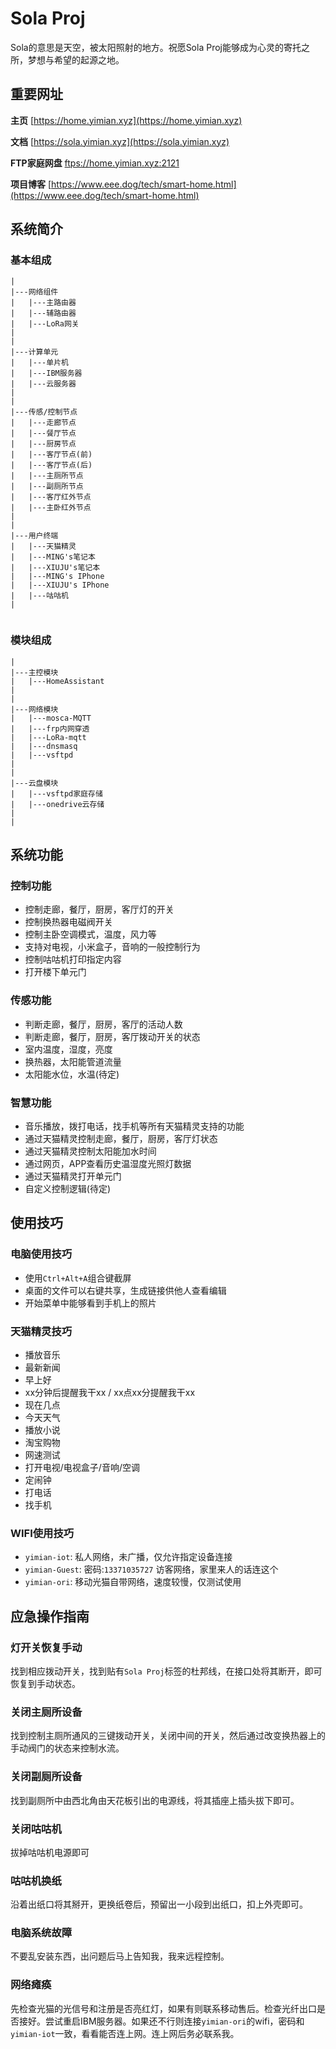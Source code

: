 # Sola Proj

Sola的意思是天空，被太阳照射的地方。祝愿Sola Proj能够成为心灵的寄托之所，梦想与希望的起源之地。

## 重要网址

**主页**
[https://home.yimian.xyz](https://home.yimian.xyz)

**文档**
[https://sola.yimian.xyz](https://sola.yimian.xyz)

**FTP家庭网盘**
[ftps://home.yimian.xyz:2121](ftps://home.yimian.xyz:2121)

**项目博客**
[https://www.eee.dog/tech/smart-home.html](https://www.eee.dog/tech/smart-home.html)

## 系统简介

### 基本组成

````
|
|---网络组件
|   |---主路由器
|   |---辅路由器
|   |---LoRa网关
|
|
|---计算单元
|   |---单片机
|   |---IBM服务器
|   |---云服务器
|
|
|---传感/控制节点
|   |---走廊节点
|   |---餐厅节点
|   |---厨房节点
|   |---客厅节点(前)
|   |---客厅节点(后)
|   |---主厕所节点
|   |---副厕所节点
|   |---客厅红外节点
|   |---主卧红外节点
|
|
|---用户终端
|   |---天猫精灵
|   |---MING's笔记本
|   |---XIUJU's笔记本
|   |---MING's IPhone
|   |---XIUJU's IPhone
|   |---咕咕机
|


````

### 模块组成

````
|
|---主控模块
|   |---HomeAssistant
|
|
|---网络模块
|   |---mosca-MQTT
|   |---frp内网穿透
|   |---LoRa-mqtt
|   |---dnsmasq
|   |---vsftpd
|
|
|---云盘模块
|   |---vsftpd家庭存储
|   |---onedrive云存储
|
|

````

## 系统功能

### 控制功能
 - 控制走廊，餐厅，厨房，客厅灯的开关
 - 控制换热器电磁阀开关
 - 控制主卧空调模式，温度，风力等
 - 支持对电视，小米盒子，音响的一般控制行为
 - 控制咕咕机打印指定内容
 - 打开楼下单元门

### 传感功能
 - 判断走廊，餐厅，厨房，客厅的活动人数
 - 判断走廊，餐厅，厨房，客厅拨动开关的状态
 - 室内温度，湿度，亮度
 - 换热器，太阳能管道流量
 - 太阳能水位，水温(待定)

### 智慧功能
 - 音乐播放，拨打电话，找手机等所有天猫精灵支持的功能
 - 通过天猫精灵控制走廊，餐厅，厨房，客厅灯状态
 - 通过天猫精灵控制太阳能加水时间
 - 通过网页，APP查看历史温湿度光照灯数据
 - 通过天猫精灵打开单元门
 - 自定义控制逻辑(待定)

## 使用技巧

### 电脑使用技巧
 - 使用`Ctrl+Alt+A`组合键截屏
 - 桌面的文件可以右键共享，生成链接供他人查看编辑
 - 开始菜单中能够看到手机上的照片

### 天猫精灵技巧
 - 播放音乐
 - 最新新闻
 - 早上好
 - xx分钟后提醒我干xx / xx点xx分提醒我干xx
 - 现在几点
 - 今天天气
 - 播放小说
 - 淘宝购物
 - 网速测试
 - 打开电视/电视盒子/音响/空调
 - 定闹钟
 - 打电话
 - 找手机

### WIFI使用技巧
 - `yimian-iot`: 私人网络，未广播，仅允许指定设备连接
 - `yimian-Guest`: 密码:`13371035727` 访客网络，家里来人的话连这个
 - `yimian-ori`: 移动光猫自带网络，速度较慢，仅测试使用

## 应急操作指南

### 灯开关恢复手动
找到相应拨动开关，找到贴有`Sola Proj`标签的杜邦线，在接口处将其断开，即可恢复到手动状态。

### 关闭主厕所设备
找到控制主厕所通风的三键拨动开关，关闭中间的开关，然后通过改变换热器上的手动阀门的状态来控制水流。

### 关闭副厕所设备
找到副厕所中由西北角由天花板引出的电源线，将其插座上插头拔下即可。

### 关闭咕咕机
拔掉咕咕机电源即可

### 咕咕机换纸
沿着出纸口将其掰开，更换纸卷后，预留出一小段到出纸口，扣上外壳即可。

### 电脑系统故障
不要乱安装东西，出问题后马上告知我，我来远程控制。

### 网络瘫痪
先检查光猫的光信号和注册是否亮红灯，如果有则联系移动售后。检查光纤出口是否接好。尝试重启IBM服务器。如果还不行则连接`yimian-ori`的wifi，密码和`yimian-iot`一致，看看能否连上网。连上网后务必联系我。
